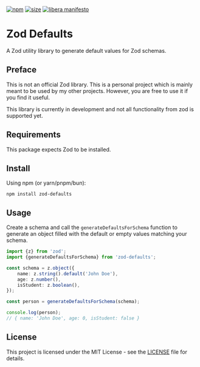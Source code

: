 [npm]: https://img.shields.io/npm/v/zod-defaults

[npm-url]: https://www.npmjs.com/package/zod-defaults

[size]: https://packagephobia.now.sh/badge?p=zod-defaults

[size-url]: https://packagephobia.now.sh/result?p=zod-defaults

[![npm][npm]][npm-url]
[![size][size]][size-url]
[![libera manifesto](https://img.shields.io/badge/libera-manifesto-lightgrey.svg)](https://liberamanifesto.com)

# Zod Defaults

A Zod utility library to generate default values for Zod schemas.

## Preface

This is not an official Zod library. This is a personal project which is mainly meant
to be used by my other projects. However, you are free to use it if you find it useful.

This library is currently in development and not all functionality from zod is
supported yet.

## Requirements

This package expects Zod to be installed.

## Install

Using npm (or yarn/pnpm/bun):

```shell
npm install zod-defaults
```

## Usage

Create a schema and call the `generateDefaultsForSchema` function to generate an object
filled with the default or empty values matching your schema.

```typescript
import {z} from 'zod';
import {generateDefaultsForSchema} from 'zod-defaults';

const schema = z.object({
    name: z.string().default('John Doe'),
    age: z.number(),
    isStudent: z.boolean(),
});

const person = generateDefaultsForSchema(schema);

console.log(person);
// { name: 'John Doe', age: 0, isStudent: false }
```

## License

This project is licensed under the MIT License - see the [LICENSE](LICENSE) file for details.